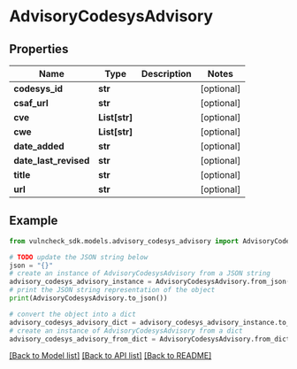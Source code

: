 # AdvisoryCodesysAdvisory


## Properties

Name | Type | Description | Notes
------------ | ------------- | ------------- | -------------
**codesys_id** | **str** |  | [optional] 
**csaf_url** | **str** |  | [optional] 
**cve** | **List[str]** |  | [optional] 
**cwe** | **List[str]** |  | [optional] 
**date_added** | **str** |  | [optional] 
**date_last_revised** | **str** |  | [optional] 
**title** | **str** |  | [optional] 
**url** | **str** |  | [optional] 

## Example

```python
from vulncheck_sdk.models.advisory_codesys_advisory import AdvisoryCodesysAdvisory

# TODO update the JSON string below
json = "{}"
# create an instance of AdvisoryCodesysAdvisory from a JSON string
advisory_codesys_advisory_instance = AdvisoryCodesysAdvisory.from_json(json)
# print the JSON string representation of the object
print(AdvisoryCodesysAdvisory.to_json())

# convert the object into a dict
advisory_codesys_advisory_dict = advisory_codesys_advisory_instance.to_dict()
# create an instance of AdvisoryCodesysAdvisory from a dict
advisory_codesys_advisory_from_dict = AdvisoryCodesysAdvisory.from_dict(advisory_codesys_advisory_dict)
```
[[Back to Model list]](../README.md#documentation-for-models) [[Back to API list]](../README.md#documentation-for-api-endpoints) [[Back to README]](../README.md)


